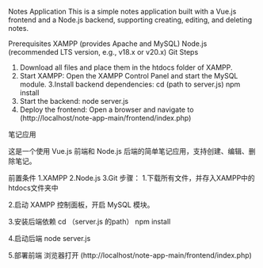 Notes Application
This is a simple notes application built with a Vue.js frontend and a Node.js backend, supporting creating, editing, and deleting notes.

Prerequisites
XAMPP (provides Apache and MySQL)
Node.js (recommended LTS version, e.g., v18.x or v20.x)
Git
Steps
1. Download all files and place them in the htdocs folder of XAMPP.
2. Start XAMPP:
    Open the XAMPP Control Panel and start the MySQL module.
3.Install backend dependencies:
    cd (path to server.js)
    npm install
4. Start the backend:
    node server.js
5. Deploy the frontend:
   Open a browser and navigate to (http://localhost/note-app-main/frontend/index.php)

笔记应用

这是一个使用 Vue.js 前端和 Node.js 后端的简单笔记应用，支持创建、编辑、删除笔记。

前置条件
1.XAMPP
2.Node.js
3.Git
步骤：
1.下载所有文件，并存入XAMPP中的htdocs文件夹中

2.启动 XAMPP 控制面板，开启 MySQL 模块。

3.安装后端依赖
cd （server.js 的path）
npm install

4.启动后端
node server.js

5.部署前端
浏览器打开 (http://localhost/note-app-main/frontend/index.php)

